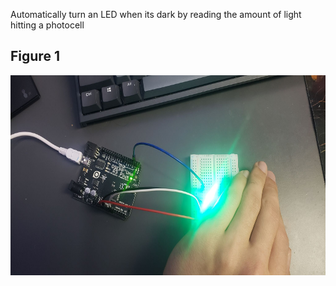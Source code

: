 Automatically turn an LED when its dark by reading the amount of light hitting a photocell

## Figure 1
<img align="left" alt="Figure 1" width="600px" height="320px" src="./Figure1.jpeg"/>